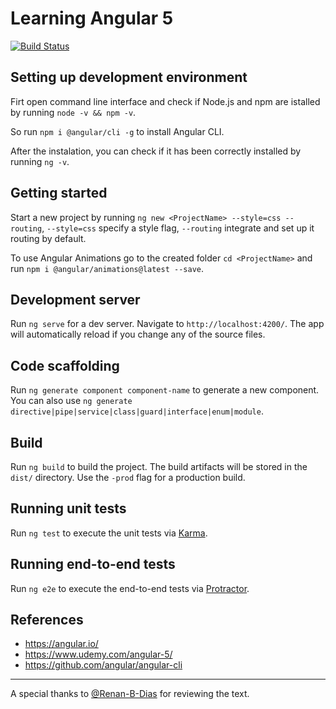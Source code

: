 # Learning Angular 5

[![Build Status](https://travis-ci.org/victorpereiradepaula/learning-angular5.svg?branch=master)](https://travis-ci.org/victorpereiradepaula/learning-angular5)

## Setting up development environment

Firt open command line interface and check if Node.js and npm are istalled by running `node -v && npm -v`.

So run `npm i @angular/cli -g` to install Angular CLI.

After the instalation, you can check if it has been correctly installed by running `ng -v`.

## Getting started

Start a new project by running `ng new <ProjectName> --style=css --routing`, `--style=css` specify a style flag, `--routing` integrate and set up it routing by default.

To use Angular Animations go to the created folder `cd <ProjectName>` and run `npm i @angular/animations@latest --save`.


## Development server

Run `ng serve` for a dev server. Navigate to `http://localhost:4200/`. The app will automatically reload if you change any of the source files.

## Code scaffolding

Run `ng generate component component-name` to generate a new component. You can also use `ng generate directive|pipe|service|class|guard|interface|enum|module`.

## Build

Run `ng build` to build the project. The build artifacts will be stored in the `dist/` directory. Use the `-prod` flag for a production build.

## Running unit tests

Run `ng test` to execute the unit tests via [Karma](https://karma-runner.github.io).

## Running end-to-end tests

Run `ng e2e` to execute the end-to-end tests via [Protractor](http://www.protractortest.org/).

## References

- <https://angular.io/>
- <https://www.udemy.com/angular-5/>
- <https://github.com/angular/angular-cli>

<hr>

A special thanks to <a href="https://github.com/Renan-B-Dias">@Renan-B-Dias</a> for reviewing the text.